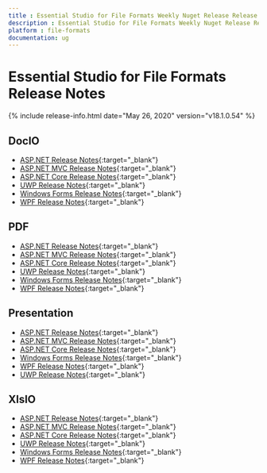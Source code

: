 ```yaml
---
title : Essential Studio for File Formats Weekly Nuget Release Release Notes  
description : Essential Studio for File Formats Weekly Nuget Release Release Notes  
platform : file-formats
documentation: ug
---
```


# Essential Studio for File Formats  Release Notes  

{% include release-info.html date="May 26, 2020" version="v18.1.0.54" %} 

## DocIO

* [ASP.NET Release Notes](/aspnet/release-notes/v18.1.0.54#docio){:target="_blank"}
* [ASP.NET MVC Release Notes](/aspnetmvc/release-notes/v18.1.0.54#docio){:target="_blank"}
* [ASP.NET Core Release Notes](/aspnet-core/release-notes/v18.1.0.54#docio){:target="_blank"}
* [UWP Release Notes](/uwp/release-notes/v18.1.0.54#docio){:target="_blank"}
* [Windows Forms Release Notes](/windowsforms/release-notes/v18.1.0.54#docio){:target="_blank"}
* [WPF Release Notes](/wpf/release-notes/v18.1.0.54#docio){:target="_blank"}


## PDF

* [ASP.NET Release Notes](/aspnet/release-notes/v18.1.0.54#pdf){:target="_blank"}
* [ASP.NET MVC Release Notes](/aspnetmvc/release-notes/v18.1.0.54#pdf){:target="_blank"}
* [ASP.NET Core Release Notes](/aspnet-core/release-notes/v18.1.0.54#pdf){:target="_blank"}
* [UWP Release Notes](/uwp/release-notes/v18.1.0.54#pdf){:target="_blank"}
* [Windows Forms Release Notes](/windowsforms/release-notes/v18.1.0.54#pdf){:target="_blank"}
* [WPF Release Notes](/wpf/release-notes/v18.1.0.54#pdf){:target="_blank"}


## Presentation

* [ASP.NET Release Notes](/aspnet/release-notes/v18.1.0.54#presentation){:target="_blank"}
* [ASP.NET MVC Release Notes](/aspnetmvc/release-notes/v18.1.0.54#presentation){:target="_blank"}
* [ASP.NET Core Release Notes](/aspnet-core/release-notes/v18.1.0.54#presentation){:target="_blank"}
* [Windows Forms Release Notes](/windowsforms/release-notes/v18.1.0.54#presentation){:target="_blank"}
* [WPF Release Notes](/wpf/release-notes/v18.1.0.54#presentation){:target="_blank"}
* [UWP Release Notes](/uwp/release-notes/v18.1.0.54#presentation){:target="_blank"}


## XlsIO

* [ASP.NET Release Notes](/aspnet/release-notes/v18.1.0.54#xlsio){:target="_blank"}
* [ASP.NET MVC Release Notes](/aspnetmvc/release-notes/v18.1.0.54#xlsio){:target="_blank"}
* [ASP.NET Core Release Notes](/aspnet-core/release-notes/v18.1.0.54#xlsio){:target="_blank"}
* [UWP Release Notes](/uwp/release-notes/v18.1.0.54#xlsio){:target="_blank"}
* [Windows Forms Release Notes](/windowsforms/release-notes/v18.1.0.54#xlsio){:target="_blank"}
* [WPF Release Notes](/wpf/release-notes/v18.1.0.54#xlsio){:target="_blank"}